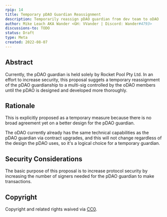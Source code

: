 ```yaml
---
rpip: 14
title: Temporary pDAO Guardian Reassignment
description: Temporarily reassign pDAO guardian from dev team to oDAO
author: Mike Leach AKA Wander <GH: VVander | Discord: Wander#4793>
discussions-to: TODO
status: Draft
type: Meta
created: 2022-08-07
---
```


## Abstract

Currently, the pDAO guardian is held solely by Rocket Pool Pty Ltd. In an effort to increase security, this proposal suggets a temporary reassignment of the pDAO guardianship to a multi-sig controlled by the oDAO members until the pDAO is designed and developed more thoroughly.

## Rationale
This is explicitly proposed as a temporary measure because there is no broad agreement yet on a better design for the pDAO guardian. 

The oDAO currently already has the same technical capabilities as the pDAO guardian via contract upgrades, and this will not change regardless of the design the pDAO uses, so it's a logical choice for a temporary guardian.

## Security Considerations
The basic purpose of this proposal is to increase protocol security by increasing the number of signers needed for the pDAO guardian to make transactions.

## Copyright
Copyright and related rights waived via [CC0](https://creativecommons.org/publicdomain/zero/1.0/).

